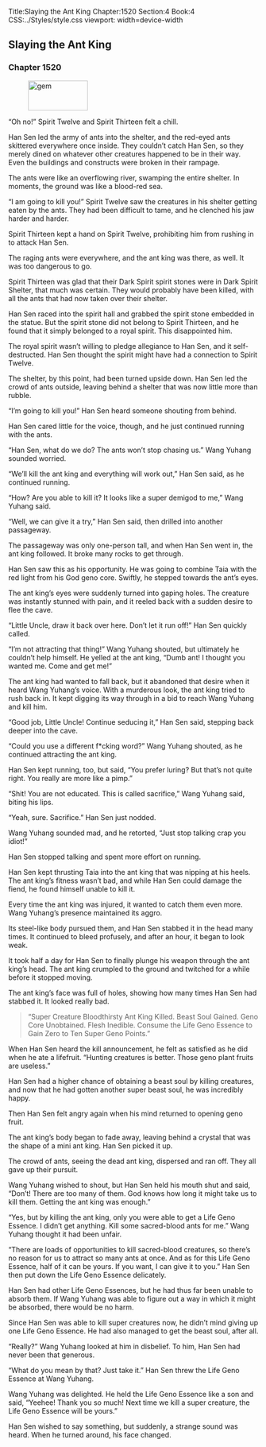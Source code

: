 Title:Slaying the Ant King 
Chapter:1520 
Section:4 
Book:4 
CSS:../Styles/style.css 
viewport: width=device-width
  
## Slaying the Ant King
### Chapter 1520
  
<figure>
	<img src="../Images/gem.gif" alt="gem" id="gem" width="120" height="60" />
</figure>
  

  
“Oh no!” Spirit Twelve and Spirit Thirteen felt a chill.

Han Sen led the army of ants into the shelter, and the red-eyed ants skittered everywhere once inside. They couldn’t catch Han Sen, so they merely dined on whatever other creatures happened to be in their way. Even the buildings and constructs were broken in their rampage.

The ants were like an overflowing river, swamping the entire shelter. In moments, the ground was like a blood-red sea.

“I am going to kill you!” Spirit Twelve saw the creatures in his shelter getting eaten by the ants. They had been difficult to tame, and he clenched his jaw harder and harder.

Spirit Thirteen kept a hand on Spirit Twelve, prohibiting him from rushing in to attack Han Sen.

The raging ants were everywhere, and the ant king was there, as well. It was too dangerous to go.

Spirit Thirteen was glad that their Dark Spirit spirit stones were in Dark Spirit Shelter, that much was certain. They would probably have been killed, with all the ants that had now taken over their shelter.

Han Sen raced into the spirit hall and grabbed the spirit stone embedded in the statue. But the spirit stone did not belong to Spirit Thirteen, and he found that it simply belonged to a royal spirit. This disappointed him.

The royal spirit wasn’t willing to pledge allegiance to Han Sen, and it self-destructed. Han Sen thought the spirit might have had a connection to Spirit Twelve.

The shelter, by this point, had been turned upside down. Han Sen led the crowd of ants outside, leaving behind a shelter that was now little more than rubble.

“I’m going to kill you!” Han Sen heard someone shouting from behind.

Han Sen cared little for the voice, though, and he just continued running with the ants.

“Han Sen, what do we do? The ants won’t stop chasing us.” Wang Yuhang sounded worried.

“We’ll kill the ant king and everything will work out,” Han Sen said, as he continued running.

“How? Are you able to kill it? It looks like a super demigod to me,” Wang Yuhang said.

“Well, we can give it a try,” Han Sen said, then drilled into another passageway.

The passageway was only one-person tall, and when Han Sen went in, the ant king followed. It broke many rocks to get through.

Han Sen saw this as his opportunity. He was going to combine Taia with the red light from his God geno core. Swiftly, he stepped towards the ant’s eyes.

The ant king’s eyes were suddenly turned into gaping holes. The creature was instantly stunned with pain, and it reeled back with a sudden desire to flee the cave.

“Little Uncle, draw it back over here. Don’t let it run off!” Han Sen quickly called.

“I’m not attracting that thing!” Wang Yuhang shouted, but ultimately he couldn’t help himself. He yelled at the ant king, “Dumb ant! I thought you wanted me. Come and get me!”

The ant king had wanted to fall back, but it abandoned that desire when it heard Wang Yuhang’s voice. With a murderous look, the ant king tried to rush back in. It kept digging its way through in a bid to reach Wang Yuhang and kill him.

“Good job, Little Uncle! Continue seducing it,” Han Sen said, stepping back deeper into the cave.

“Could you use a different f*cking word?” Wang Yuhang shouted, as he continued attracting the ant king.

Han Sen kept running, too, but said, “You prefer luring? But that’s not quite right. You really are more like a pimp.”

“Shit! You are not educated. This is called sacrifice,” Wang Yuhang said, biting his lips.

“Yeah, sure. Sacrifice.” Han Sen just nodded.

Wang Yuhang sounded mad, and he retorted, “Just stop talking crap you idiot!”

Han Sen stopped talking and spent more effort on running.

Han Sen kept thrusting Taia into the ant king that was nipping at his heels. The ant king’s fitness wasn’t bad, and while Han Sen could damage the fiend, he found himself unable to kill it.

Every time the ant king was injured, it wanted to catch them even more. Wang Yuhang’s presence maintained its aggro.

Its steel-like body pursued them, and Han Sen stabbed it in the head many times. It continued to bleed profusely, and after an hour, it began to look weak.

It took half a day for Han Sen to finally plunge his weapon through the ant king’s head. The ant king crumpled to the ground and twitched for a while before it stopped moving.

The ant king’s face was full of holes, showing how many times Han Sen had stabbed it. It looked really bad.

> “Super Creature Bloodthirsty Ant King Killed. Beast Soul Gained. Geno Core Unobtained. Flesh Inedible. Consume the Life Geno Essence to Gain Zero to Ten Super Geno Points.”

When Han Sen heard the kill announcement, he felt as satisfied as he did when he ate a lifefruit. “Hunting creatures is better. Those geno plant fruits are useless.”

Han Sen had a higher chance of obtaining a beast soul by killing creatures, and now that he had gotten another super beast soul, he was incredibly happy.

Then Han Sen felt angry again when his mind returned to opening geno fruit.

The ant king’s body began to fade away, leaving behind a crystal that was the shape of a mini ant king. Han Sen picked it up.

The crowd of ants, seeing the dead ant king, dispersed and ran off. They all gave up their pursuit.

Wang Yuhang wished to shout, but Han Sen held his mouth shut and said, “Don’t! There are too many of them. God knows how long it might take us to kill them. Getting the ant king was enough.”

“Yes, but by killing the ant king, only you were able to get a Life Geno Essence. I didn’t get anything. Kill some sacred-blood ants for me.” Wang Yuhang thought it had been unfair.

“There are loads of opportunities to kill sacred-blood creatures, so there’s no reason for us to attract so many ants at once. And as for this Life Geno Essence, half of it can be yours. If you want, I can give it to you.” Han Sen then put down the Life Geno Essence delicately.

Han Sen had other Life Geno Essences, but he had thus far been unable to absorb them. If Wang Yuhang was able to figure out a way in which it might be absorbed, there would be no harm.

Since Han Sen was able to kill super creatures now, he didn’t mind giving up one Life Geno Essence. He had also managed to get the beast soul, after all.

“Really?” Wang Yuhang looked at him in disbelief. To him, Han Sen had never been that generous.

“What do you mean by that? Just take it.” Han Sen threw the Life Geno Essence at Wang Yuhang.

Wang Yuhang was delighted. He held the Life Geno Essence like a son and said, “Yeehee! Thank you so much! Next time we kill a super creature, the Life Geno Essence will be yours.”

Han Sen wished to say something, but suddenly, a strange sound was heard. When he turned around, his face changed.